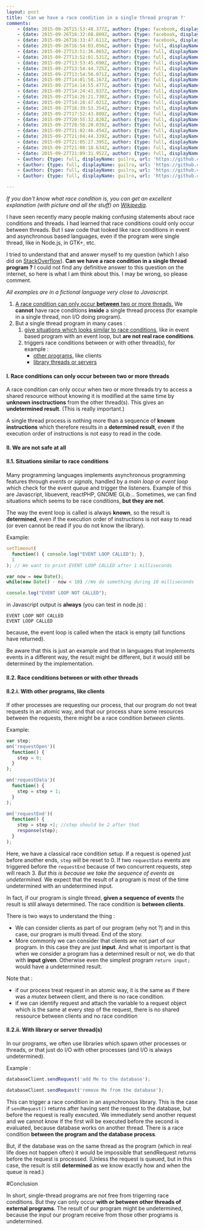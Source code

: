 ```yaml
---
layout: post
title: 'Can we have a race condition in a single thread program ?'
comments:
    - {date: 2015-09-26T15:53:48.377Z, author: {type: facebook, displayName: 'Guillaume Ro', url: 'https://www.facebook.com/app_scoped_user_id/10206218789092308/', picture: 'https://www.gravatar.com/avatar/a0007a5a6e287b9e970c9466a7c80801'}, content: Test.}
    - {date: 2015-09-26T16:32:08.809Z, author: {type: facebook, displayName: 'Guillaume Ro', url: 'https://www.facebook.com/app_scoped_user_id/10206218789092308/', picture: 'https://www.gravatar.com/avatar/a0007a5a6e287b9e970c9466a7c80801'}, content: sqdsqd}
    - {date: 2015-09-26T16:33:47.611Z, author: {type: facebook, displayName: 'Guillaume Ro', url: 'https://www.facebook.com/app_scoped_user_id/10206218789092308/', picture: 'https://www.gravatar.com/avatar/a0007a5a6e287b9e970c9466a7c80801'}, content: "qsdqsd\nqsdsqdsqd\nsqdsqdq"}
    - {date: 2015-09-26T16:54:03.056Z, author: {type: full, displayName: guilro, url: 'https://github.com/guilro', picture: 'https://www.gravatar.com/avatar/a0007a5a6e287b9e970c9466a7c80801'}, content: sqdsqsq}
    - {date: 2015-09-27T13:51:36.865Z, author: {type: full, displayName: guilro, url: 'https://github.com/guilro', picture: 'https://www.gravatar.com/avatar/a0007a5a6e287b9e970c9466a7c80801'}, content: qsdsqsd}
    - {date: 2015-09-27T13:52:01.531Z, author: {type: full, displayName: guilro, url: 'https://github.com/guilro', picture: 'https://www.gravatar.com/avatar/a0007a5a6e287b9e970c9466a7c80801'}, content: qsdqsdsq}
    - {date: 2015-09-27T13:53:45.690Z, author: {type: full, displayName: guilro, url: 'https://github.com/guilro', picture: 'https://www.gravatar.com/avatar/a0007a5a6e287b9e970c9466a7c80801'}, content: qdqssqd}
    - {date: 2015-09-27T13:54:44.725Z, author: {type: full, displayName: guilro, url: 'https://github.com/guilro', picture: 'https://www.gravatar.com/avatar/a0007a5a6e287b9e970c9466a7c80801'}, content: zsqdqs}
    - {date: 2015-09-27T13:54:56.071Z, author: {type: full, displayName: guilro, url: 'https://github.com/guilro', picture: 'https://www.gravatar.com/avatar/a0007a5a6e287b9e970c9466a7c80801'}, content: qdqsdsq}
    - {date: 2015-09-27T14:01:58.167Z, author: {type: full, displayName: guilro, url: 'https://github.com/guilro', picture: 'https://www.gravatar.com/avatar/a0007a5a6e287b9e970c9466a7c80801'}, content: qsdsqd}
    - {date: 2015-09-27T14:14:55.477Z, author: {type: full, displayName: guilro, url: 'https://github.com/guilro', picture: 'https://www.gravatar.com/avatar/a0007a5a6e287b9e970c9466a7c80801'}, content: sqdsqdsqsqdsq}
    - {date: 2015-09-27T14:24:41.837Z, author: {type: full, displayName: guilro, url: 'https://github.com/guilro', picture: 'https://www.gravatar.com/avatar/a0007a5a6e287b9e970c9466a7c80801'}, content: qsdqsd}
    - {date: 2015-09-27T14:26:21.730Z, author: {type: full, displayName: guilro, url: 'https://github.com/guilro', picture: 'https://www.gravatar.com/avatar/a0007a5a6e287b9e970c9466a7c80801'}, content: qsdqsdsqd}
    - {date: 2015-09-27T14:28:47.021Z, author: {type: full, displayName: guilro, url: 'https://github.com/guilro', picture: 'https://www.gravatar.com/avatar/a0007a5a6e287b9e970c9466a7c80801'}, content: sqdsqd}
    - {date: 2015-09-27T16:39:53.354Z, author: {type: full, displayName: guilro, url: 'https://github.com/guilro', picture: 'https://www.gravatar.com/avatar/a0007a5a6e287b9e970c9466a7c80801'}, content: "Equitis Romani autem esse filium criminis loco poni ab accusatoribus neque his iudicantibus oportuit neque defendentibus nobis. Nam quod de pietate dixistis, est quidem ista nostra existimatio, sed iudicium certe parentis; quid nos opinemur, audietis ex iuratis; quid parentes sentiant, lacrimae matris incredibilisque maeror, squalor patris et haec praesens maestitia, quam cernitis, luctusque declarat.\n\n\n\n\n\n\n\n\n\n\n\n\n\n\n\n\n\n\n\n\n\n\n\n\n\n\n\n\n\n\n\n\n\n\n\n\n\n\n\n\n\n\n\n\n\n\n\n\n\n\n\n\n\n\n\n\n\n\n\n\n\n\n\n\n\n\n\n\n\n\n\n\n\n\n\n\n\n\n\n\n\n\n\n\n\n\n\n\n\n\n\n\n\n\n\n\n\n\n\n\n\n\n\n\n\n\n\n\n\n\n\n\n\n\n\n\n\n\n\n\n\n\n\n\n\n\n\n\n\n\n\n\n\n\n\n\n\n\n\n\n\n\n\n\n\n\n\n\n\n\n\n\n\n\n\n\n\n\n\n\n\n\n\n\n\n\n\n\n\n\n\n\n\n\n\n\n\n\n\n\n\n\n\n\n\n\n\n\n\n\n\n\n\n\n\n\n\n\n\n\n\n\n\n\n\n\n\n\n\n\n\n\n\n\n\n\n\n\n\n\n\n\n\n\n\n\n\n\n\n\n\n\n\n\n\n\n\n\n\n\n\n\n\n\n\n\n\n\n\n\n\n\n\n\n\n\n\n\n\n\n\n\n\n\n\n\n\n\n\n\n\n\n\n\n\n\n\n\n\n\n\n\n\n\n\n\n\n\n\n\n\n\n\n\n\n\n\n\n\n\n\n\n\n\n\n\n\n\n\n\n\n\n\n\n\n\n\n\n\n\n\n\n\n\n\n\n\n\n\n\n\n\n\n\n\n\n\n\n\n\n\n\n\n\n\n\n\n\n\n\n\n\n\n\n\n\n\n\n\n\n\n\n\n\n\n\n\n\n\n\n\n\n\n\n\n\n\n\n\n\n\n\n\n\n\n\n\n\n\n\n\n\n\n\n\n\n\n\n\n\n\n\n\n\n\n\n\n\n\n\n\n\n\n\n\n\n\n\n\n\n\n\n\n\n\n\n\n\n\n\n\n\n\n\n\n\n\n\n\n\n\n\n\n\n\n\n\n\n\n\n\n\n\n\n\n\n\n\n\n\n\n\n\n\n\n\n\n\n\n\n\n\n\n\n\n\n\n\n\n\n\n\n\n\n\n\n\n\n\n\n\n\n\n\n\n\n\n\n\n\n\n\n\n\n\n\n\n\n\n\n\n\n\n\n\n\n\n\n\n\n\n\n\n\n\n\n\n\n\n\n\n\n\n\n\n\n\n\n\n\n\n\n\n\n\n\n\n\n\n\n\n\n\n\n\n\n\n\n\n\n\n\n\n\n\n\n\n\n\n\n\n\n\n\n\n\n\n\n\n\n\n\n\n\n\n\n\n\n\n\n\n\n\n\n\n\n\n\n\n\n\n\n\n\n\n\n\n\n\n\n\n\n\n\n\n\n\n\n\n\n\n\n\n\n\n\n\n\n\n\n\n\n\n\n\n\n\n\n\n\n\n\n\n\n\n\n\n\n\n\n\n\n\n\n\n\n\n\n\n\n\n\n\n\n\n\n\n\n\n\n\n\n\n\n\n\n\n\n\n\n\n\n\n\n\n\n\n\n\n\n\n\n\n\n\n\n\n\n\n\n\n\n\n\n\n\n\n\n\n\n\n\n\n\n\n\n\n\n\n\n\n\n\n\n\n\n\n\n\n\n\n\n\n\n\n\n\n\n\n\n\n\n\n\n\n\n\n\n\n\n\n\n\n\n\n\n\n\n\n\n\n\n\n\n\n\n\n\n\n\n\n\n\n\n\n\n\n\n\n\n\n\n\n\n\n\n\n\n\n\n\n\n\n\n\n\n\n\n\n\n\n\n\n\n\n\n\n\n\n\n\n\n\n\n\n\n\n\n\n\n\n\n\n\n\n\n\n\n\n\n\n\n\n\n\n\n\n\n\n\n\n\n\n\n\n\n\n\n\n\n\n\n\n\n\n\n\n\n\n\n\n\n\n\n\n\n\n\n\n\n\n\n\n\n\n\n\n\n\n\n\n\n\n\n\n\n\n\n\n\n\n\n\n\n\n\n\n\n\n\n\n\n\n\n\n\n\n\n\n\n\n\n\n\n\n\n\n\n\n\n\n\n\n\n\n\n\n\n\n\n\n\n\n\n\n\n\n\n\n\n\n\n\n\n\n\n\n\n\n\n\n\n\n\n\n\n\n\n\n\n\n\n\n\n\n\n\n\n\n\n\n\n\n\n\n\n\n\n\n\n\n\n\n\n\n\n\n\n\n\n\n\n\n\n\n\n\n\n\n\n\n\n\n\n\n\n\n\n\n\n\n\n\n\n\n\n\n\n\n\n\n\n\n\n\n\n\n\n\n\n\n\n\n\n\n\n\n\n\n\n\n\n\n\n\n\n\n\n\n\n\n\n\n\n\n\n\n\n\n\n\n\n\n\n\n\n\n\n\n\n\n\n\n\n\n\n\n\n\n\n\n\n\n\n\n\n\n\n\n\n\n\n\n\n\n\n\n\n\n\n\n\n\n\n\n\n\n\n\n\n\n\n\n\n\n\n\n\n\n\n\n\n\n\n\n\n\n\n\n\n\n\n\n\n\n\n\n\n\n\n\n\n\n\n\n\n\n\n\n\n\n\n\n\n\n\n\n\n\n\n\n\n\n\n\n\n\n\n\n\n\n\n\n\n\n\n\n\n\n\n\n\n\n\n\n\n\n\n\n\n\n\n\n\n\n\n\n\n\n\n\n\n\n\n\n\n\n\n\n\n\n\n\n\n\n\n\n\n\n\n\n\n\n\n\n\n\n\n\n\n\n\n\n\n\n\n\n\n\n\n\n\n\n\n\n\n\n\n\n\n\n\n\n\n\n\n\n\n\n\n\n\n\n\n\n\n\n\n\n\n\n\n\n\n\n\n\n\n\n\n\n\n\n\n\n\n\n\n\n\n\n\n\n\n\n\n\n\n\n\n\n\n\n\n\n\n\n\n\n\n\n\n\n\n\n\n\n\n\n\n\n\n\n\n\n\n\n\n\n\n\n\n\n\n\n\n\n\n\n\n\n\n\n\n\n\n\n\n\n\n\n\n\n\n\n\n\n\n\n\n\n\n\n\n\n\n\n\n\n\n\n\n\n\n\n\n\n\n\n\n\n\n\n\n\n\n\n\n\n\n\n\n\n\n\n\n\n\n\n\n\n\n\n\n\n\n\n\n\n\n\n\n\n\n\n\n\n\n\n\n\n\n\n\n\n\n\n\n\n\n\n\n\n\n\n\n\n\n\n\n\n\n\n\n\n\n\n\n\n\n\n\n\n\n\n\n\n\n\n\n\n\n\n\n\n\n\n\n\n\n\n\n\n\n\n\n\n\n\n\n\n\n\n\n\n\n\n\n\n\n\n\n\n\n\n\n\n\n\n\n\n\n\n\n\n\n\n\n\n\n\n\n\n\n\n\n\n\n\n\n\n\n\n\n\n\n\n\n\n\n\n\n\n\n\n\n\n\n\n\n\n\n\n\n\n\n\n\n\n\n\n\n\n\n\n\n\n\n\n\n\n\n\n\n\n\n\n\n\n\n\n\n\n\n\n\n\n\n\n\n\n\n\n\n\n\n\n\n\n\n\n\n\n\n\n\n\n\n\n\n\n\n\n\n\n\n\n\n\n\n\n\n\n\n\n\n\n\n\n\n\n\n\n\n\n\n\n\n\n\n\n\n\n\n\n\n\n\n\n\n\n\n\n\n\n\n\n\n\n\n\n\n\n\n\n\n\n\n\n\n\n\n\n\n\n\n\n\n\n\n\n\n\n\n\n\n\n\n\n\n\n\n\n\n\n\n\n\n\n\n\n\n\n\n\n\n\n\n\n\n\n\n\n\n\n\n\n\n\n\n\n\n\n\n\n\n\n\n\n\n\n\n\n\n\n\n\n\n\n\n\n\n\n\n\n\n\n\n\n\n\n\n\n\n\n\n\n\n\n\n\n\n\n\n\n\n\n\n\n\n\n\n\n\n\n\n\n\n\n\n\n\n\n\n\n\n\n\n\n\n\n\n\n\n\n\n\n\n\n\n\n\n\n\n\n\n\n\n\n\n\n\n\n\n\n\n\n\n\n\n\n\n\n\n\n\n\n\n\n\n\n\n\n\n\n\n\n\n\n\n\n\n\n\n\n\n\n\n\n\n\n\n\n\n\n\n\n\n\n\n\n\n\n\n\n\n\n\n\n\n\n\n\n\n\n\n\n\n\n\n\n\n\n\n\n\n\n\n\n\n\n\n\n\n\n\n\n\n\n\n\n\n\n\n\n\n\n\n\n\n\n\n\n\n\n\n\n\n\n\n\n\n\n\n\n\n\n\n\n\n\n\n\n\n\n\n\n\n\n\n\n\n\n\n\n\n\n\n\n\n\n\n\n\n\n\n\n\n\n\n\n\n\n\n\n\n\n\n\n\n\n\n\n\n\n\n\n\n\n\n\n\n\n\n\n\n\n\n\n\n\n\n\n\n\n\n\n\n\n\n\n\n\n\n\n\n\n\n\n\n\n\n\n\n\n\n\n\n\n\n\n\n\n\n\n\n\n\n\n\n\n\n\n\n\n\n\n\n\n\n\n\n\n\n\n\n\n\n\n\n\n\n\n\n\n\n\n\nEquitis Romani autem esse filium criminis loco poni ab accusatoribus neque his iudicantibus oportuit neque defendentibus nobis. Nam quod de pietate dixistis, est quidem ista nostra existimatio, sed iudicium certe parentis; quid nos opinemur, audietis ex iuratis; quid parentes sentiant, lacrimae matris incredibilisque maeror, squalor patris et haec praesens maestitia, quam cernitis, luctusque declarat."}
    - {date: 2015-09-27T17:52:43.809Z, author: {type: full, displayName: guilro, url: 'https://github.com/guilro', picture: 'https://www.gravatar.com/avatar/a0007a5a6e287b9e970c9466a7c80801'}, content: 'This is a test.'}
    - {date: 2015-09-27T20:55:32.820Z, author: {type: full, displayName: guilro, url: 'https://github.com/guilro', picture: 'https://www.gravatar.com/avatar/a0007a5a6e287b9e970c9466a7c80801'}, content: sqdsqq}
    - {date: 2015-09-27T20:58:20.039Z, author: {type: full, displayName: guilro, url: 'https://github.com/guilro', picture: 'https://www.gravatar.com/avatar/a0007a5a6e287b9e970c9466a7c80801'}, content: qsdqs}
    - {date: 2015-09-27T21:02:46.454Z, author: {type: full, displayName: guilro, url: 'https://github.com/guilro', picture: 'https://www.gravatar.com/avatar/a0007a5a6e287b9e970c9466a7c80801'}, content: qdqsd}
    - {date: 2015-09-27T21:04:44.339Z, author: {type: full, displayName: guilro, url: 'https://github.com/guilro', picture: 'https://www.gravatar.com/avatar/a0007a5a6e287b9e970c9466a7c80801'}, content: qsdsq}
    - {date: 2015-09-27T21:05:27.395Z, author: {type: full, displayName: guilro, url: 'https://github.com/guilro', picture: 'https://www.gravatar.com/avatar/a0007a5a6e287b9e970c9466a7c80801'}, content: qsdsq}
    - {date: 2015-09-27T21:08:18.634Z, author: {type: full, displayName: guilro, url: 'https://github.com/guilro', picture: 'https://www.gravatar.com/avatar/a0007a5a6e287b9e970c9466a7c80801'}, content: qsdqsd}
    - {date: 2015-09-27T21:09:31.952Z, author: {type: full, displayName: guilro, url: 'https://github.com/guilro', picture: 'https://www.gravatar.com/avatar/a0007a5a6e287b9e970c9466a7c80801'}, content: sqdsqd}
    - {author: {type: full, displayName: guilro, url: 'https://github.com/guilro', picture: 'https://www.gravatar.com/avatar/a0007a5a6e287b9e970c9466a7c80801'}, content: qsdqsd, date: 2015-09-27T21:47:30.970Z}
    - {author: {type: full, displayName: guilro, url: 'https://github.com/guilro', picture: 'https://www.gravatar.com/avatar/a0007a5a6e287b9e970c9466a7c80801'}, content: qdqs, date: 2015-09-27T21:48:16.000Z}
    - {author: {type: full, displayName: guilro, url: 'https://github.com/guilro', picture: 'https://www.gravatar.com/avatar/a0007a5a6e287b9e970c9466a7c80801'}, content: qsdqsd, date: 2015-09-27T22:00:35.262Z}
    - {author: {type: full, displayName: guilro, url: 'https://github.com/guilro', picture: 'https://www.gravatar.com/avatar/a0007a5a6e287b9e970c9466a7c80801'}, content: qsdsqdsq, date: 2015-09-27T22:02:40.815Z}

---
```


*If you don't know what race condition is, you can get an excellent explanation (with picture and all the stuff) on [Wikipedia](http://en.wikipedia.org/wiki/Race_condition#Software).*

I have seen recently many people making confusing statements about race conditions and threads. I had learned that race conditions could only occur between threads. But I saw code that looked like race conditions in event and asynchronous based languages, even if the program were single thread, like in Node.js, in GTK+, etc.

I tried to understand that and answer myself to my question (which I also did on [StackOverflow](http://stackoverflow.com/questions/21463377/can-we-have-race-conditions-in-a-single-thread-program)). **Can we have a race condition in a single thread program ?** I could not find any definitive answer to this question on the internet, so here is what I am think about this. I may be wrong, so please comment.

*All examples are in a fictional language very close to Javascript.*

<div class="well">
<ol>
<li>
<a href="#1">A race condition can only occur <b>between</b> two or more threads.</a> We <b>cannot</b> have race conditions <b>inside</b> a single thread process (for example in a single thread, non I/O doing program).
</li>
<li>
But a single thread program in many cases :
    <ol>
    <li>
    <a href="#2.1">give situations which looks similar to race conditions</a>, like in event based program with an event loop, but <b>are not real race conditions</b>.
    </li>
    <li>
    triggers race conditions between or with other thread(s), for example :
        <ul>
        <li>
        <a href="#2.2.1">other programs</a>, like clients
        </li>
        <li>
        <a href="#2.2.2">library threads or servers</a>
        </li>
        </ul>
    </li>
    </ol>
</li>
</ol>
</div>

#### I. Race conditions can only occur between two or more threads<a name="1">&nbsp;</a>
A race condition can only occur when two or more threads try to access a shared resource without knowing it is modified at the same time by **unknown insctructions** from the other thread(s). This gives an **undetermined result**. (This is really important.)  

A single thread process is nothing more than a sequence of **known instructions** which therefore results in a **determined result**, even if the execution order of instructions is not easy to read in the code.

#### II. We are not safe at all<a name="2">&nbsp;</a>

#### II.1. Situations similar to race conditions<a name="2.1">&nbsp;</a>

Many programming languages implements asynchronous programming features through *events* or *signals*, handled by a *main loop* or *event loop* which check for the event queue and trigger the listeners. Example of this are Javascript, libuevent, reactPHP, GNOME GLib... Sometimes, we can find situations which seems to be race conditions, **but they are not**.

The way the event loop is called is always **known**, so the result is **determined**, even if the execution order of instructions is not easy to read (or even cannot be read if you do not know the library).

Example:

````js
setTimeout(
  function() { console.log("EVENT LOOP CALLED"); },
  1
); // We want to print EVENT LOOP CALLED after 1 milliseconds

var now = new Date();
while(new Date() - now < 10) //We do something during 10 milliseconds

console.log("EVENT LOOP NOT CALLED");
````

in Javascript output is **always** (you can test in node.js) :

````
EVENT LOOP NOT CALLED
EVENT LOOP CALLED
````

because, the event loop is called when the stack is empty (all functions have returned).

Be aware that this is just an example and that in languages that implements events in a different way, the result might be different, but it would still be determined by the implementation.

#### II.2. Race conditions between or with other threads<a name="2.1">&nbsp;</a>
#### II.2.i. With other programs, like clients<a name="2.2.1">&nbsp;</a>

If other processes are requesting our process, that our program do not treat requests in an atomic way, and that our process share some resources between the requests, there might be a race condition *between clients*.

Example:

````js
var step;
on('requestOpen')(
  function() {
    step = 0;
  }
);

on('requestData')(
  function() {
    step = step + 1;
  }
);

on('requestEnd')(
  function() {
    step = step +1; //step should be 2 after that
    response(step);
  }
);
````

Here, we have a classical race condition setup. If a request is opened just before another ends, `step` will be reset to 0. If two `requestData` events are triggered before the `requestEnd` because of two concurrent requests, step will reach 3. *But this is because we take the sequence of events as undetermined.* We expect that the result of a program is most of the time undetermined with an undetermined input.

In fact, if our program is single thread, **given a sequence of events** the result is still always determined. The race condition is **between clients**.

There is two ways to understand the thing :

* We can consider clients as part of our program (why not ?) and in this case, our program is multi thread. End of the story.
* More commonly we can consider that clients are not part of our program. In this case they are just **input**. And what is important is that when we consider a program has a determined result or not, we do that with **input given**. Otherwise even the simplest program `return input;` would have a undetermined result.

Note that :

* if our process treat request in an atomic way, it is the same as if there was a *mutex* between client, and there is no race condition.
* if we can identify request and attach the variable to a request object which is the same at every step of the request, there is no shared ressource between clients and no race condition

#### II.2.ii. With library or server thread(s)<a name="2.2.2">&nbsp;</a>

In our programs, we often use libraries which spawn other processes or threads, or that just do I/O with other processes (and I/O is always undetermined).

Example :

````js
databaseClient.sendRequest('add Me to the database');

databaseClient.sendRequest('remove Me from the database');
````

This can trigger a race condition in an asynchronous library. This is the case if `sendRequest()` returns after having sent the request to the database, but before the request is really executed. We immediately send another request and we cannot know if the first will be executed before the second is evaluated, because database works on another thread. There is a race condition **between the program and the database process**.

But, if the database was on the same thread as the program (which in real life does not happen often) it would be impossible that sendRequest returns before the request is processed. (Unless the request is queued, but in this case, the result is still **determined** as we know exactly how and when the queue is read.)


#Conclusion

In short, single-thread programs are not free from trigerring race conditions. But they can only occur **with or between other threads of external programs**. The result of our program might be undetermined, because the input our program receive from those other programs is undetermined.
